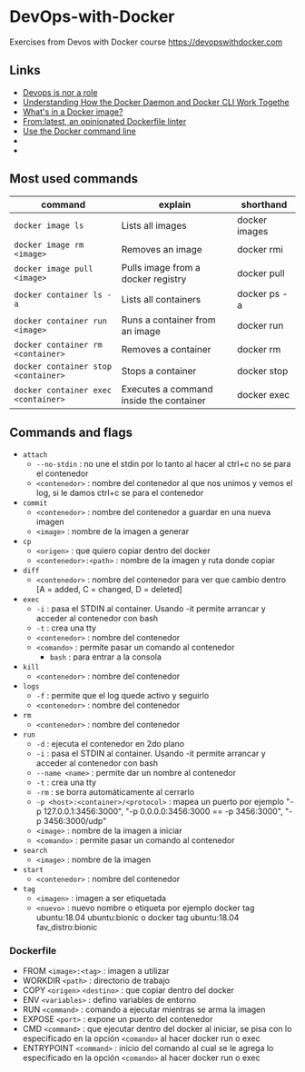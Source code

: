 ﻿# DevOps-with-Docker
Exercises from Devos with Docker course https://devopswithdocker.com

## Links

* [Devops is nor a role](http://turnoff.us/geek/devops-explained/)
* [Understanding How the Docker Daemon and Docker CLI Work Togethe](https://nickjanetakis.com/blog/understanding-how-the-docker-daemon-and-docker-cli-work-together)
* [What's in a Docker image?](https://cameronlonsdale.com/2018/11/26/whats-in-a-docker-image/)
* [From:latest, an opinionated Dockerfile linter](https://www.fromlatest.io/#/)
* [Use the Docker command line](https://docs.docker.com/engine/reference/commandline/cli/)
* []()
* []()

## Most used commands
|command|explain|shorthand|
|--|--|--|
|`docker image ls`|Lists all images|docker images|
|`docker image rm <image>`|Removes an image|docker rmi|
|`docker image pull <image>`|Pulls image from a docker registry|docker pull|
|`docker container ls -a`|Lists all containers|docker ps -a|
|`docker container run <image>`|Runs a container from an image|docker run|
|`docker container rm <container>`|Removes a container|docker rm|
|`docker container stop <container>`|Stops a container|docker stop|
|`docker container exec <container>`|Executes a command inside the container|docker exec| 


## Commands and flags

- `attach`              
    - `--no-stdin`                          : no une el stdin por lo tanto al hacer al ctrl+c no se para el contenedor
    - `<contenedor>`                        : nombre del contenedor al que nos unimos y vemos el log, si le damos ctrl+c se para el contenedor
- `commit`
    - `<contenedor>`                        : nombre del contenedor a guardar en una nueva imagen
	- `<image>`                             : nombre de la imagen a generar
- `cp`
    - `<origen>`                            : que quiero copiar dentro del docker
    - `<contenedor>:<path>`                 : nombre de la imagen y ruta donde copiar
- `diff`
    - `<contenedor>`                        : nombre del contenedor para ver que cambio dentro [A = added, C = changed, D = deleted]
- `exec`
    - `-i`                                  : pasa el STDIN al container. Usando -it permite arrancar y acceder al contenedor con bash
    - `-t`                                  : crea una tty
    - `<contenedor>`                        : nombre del contenedor
    - `<comando>`                           : permite pasar un comando al contenedor
        - `bash`                            : para entrar a la consola
- `kill`
    - `<contenedor>`                        : nombre del contenedor
- `logs`    
    - `-f`                                  : permite que el log quede activo y seguirlo
    - `<contenedor>`                        : nombre del contenedor
- `rm`
    - `<contenedor>`                        : nombre del contenedor
- `run`
    - `-d`                                  : ejecuta el contenedor en 2do plano
    - `-i`                                  : pasa el STDIN al container. Usando -it permite arrancar y acceder al contenedor con bash
    - `--name <name>`                       : permite dar un nombre al contenedor
    - `-t`                                  : crea una tty
    - `-rm`                                 : se borra automáticamente al cerrarlo
    - `-p <host>:<container>/<protocol>`    : mapea un puerto por ejemplo "-p 127.0.0.1:3456:3000", "-p 0.0.0.0:3456:3000 == -p 3456:3000", "-p 3456:3000/udp"
	- `<image>`                             : nombre de la imagen a iniciar
    - `<comando>`                           : permite pasar un comando al contenedor
- `search`
    - `<image>`                             : nombre de la imagen 
- `start`
    - `<contenedor>`                        : nombre del contenedor
- `tag`
    - `<imagen>`                            : imagen a ser etiquetada
    - `<nuevo>`                             : nuevo nombre o etiqueta por ejemplo docker tag ubuntu:18.04 ubuntu:bionic o docker tag ubuntu:18.04 fav_distro:bionic 

### Dockerfile

- FROM `<image>:<tag>`          : imagen a utilizar
- WORKDIR  `<path>`             : directorio de trabajo
- COPY `<origen>` `<destino>`   : que copiar dentro del docker
- ENV  `<variables>`            : defino variables de entorno
- RUN  `<command>`              : comando a ejecutar mientras se arma la imagen
- EXPOSE `<port>`               : expone un puerto del contenedor
- CMD  `<command>`              : que ejecutar dentro del docker al iniciar, se pisa con lo especificado en la opción `<comando>` al hacer docker run o exec
- ENTRYPOINT `<command>`        : inicio del comando al cual se le agrega lo especificado en la opción `<comando>` al hacer docker run o exec
